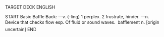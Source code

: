 TARGET DECK
ENGLISH

START
Basic
Baffle
Back: —v. (-ling) 1 perplex. 2 frustrate, hinder. —n. Device that checks flow esp. Of fluid or sound waves.  bafflement n. [origin uncertain]
END
